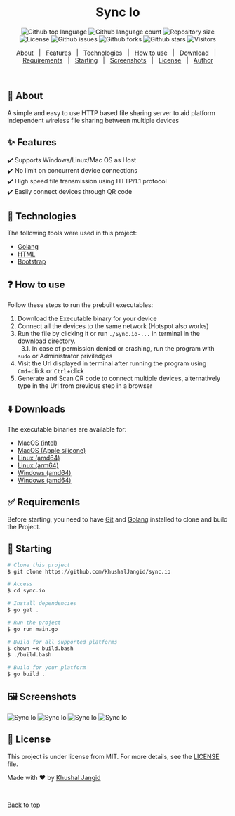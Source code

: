 <!-- <div align="center" id="top"> 
  <img src="./.github/app.gif" alt="Sync Io" />

  &#xa0;

</div> -->

<h1 align="center">Sync Io</h1>

<p align="center">
  <img alt="Github top language" src="https://img.shields.io/github/languages/top/KhushalJangid/sync.io?color=56BEB8">

  <img alt="Github language count" src="https://img.shields.io/github/languages/count/KhushalJangid/sync.io?color=56BEB8">

  <img alt="Repository size" src="https://img.shields.io/github/repo-size/KhushalJangid/sync.io?color=56BEB8">

  <img alt="License" src="https://img.shields.io/github/license/KhushalJangid/sync.io?color=56BEB8">

  <img alt="Github issues" src="https://img.shields.io/github/issues/KhushalJangid/sync.io?color=56BEB8" />

  <img alt="Github forks" src="https://img.shields.io/github/forks/KhushalJangid/sync.io?color=56BEB8" />

  <img alt="Github stars" src="https://img.shields.io/github/stars/KhushalJangid/sync.io?color=56BEB8" />

  <img alt="Visitors" src="https://visitor-badge.laobi.icu/badge?page_id=khushaljangid/sync.io&format=true">
</p>


<p align="center">
  <a href="#dart-about">About</a> &#xa0; | &#xa0; 
  <a href="#sparkles-features">Features</a> &#xa0; | &#xa0;
  <a href="#rocket-technologies">Technologies</a> &#xa0; | &#xa0;
  <a href="#question-how_to_use">How to use</a> &#xa0; | &#xa0;
  <a href="#arrow_down-technologies">Download</a> &#xa0; | &#xa0;
  <a href="#white_check_mark-requirements">Requirements</a> &#xa0; | &#xa0;
  <a href="#checkered_flag-starting">Starting</a> &#xa0; | &#xa0;
  <a href="#🖼️-screenshots">Screenshots</a> &#xa0; | &#xa0;
  <a href="#memo-license">License</a> &#xa0; | &#xa0;
  <a href="https://github.com/KhushalJangid" target="_blank">Author</a>
</p>

<br>

## :dart: About ##

A simple and easy to use HTTP based file sharing server to aid platform 
independent wireless file sharing between multiple devices

## :sparkles: Features ##

:heavy_check_mark: Supports Windows/Linux/Mac OS as Host  
:heavy_check_mark: No limit on concurrent device connections\
:heavy_check_mark: High speed file transmission using HTTP/1.1 protocol\
:heavy_check_mark: Easily connect devices through QR code

## :rocket: Technologies ##

The following tools were used in this project:

- [Golang](https://go.dev/)
- [HTML](https://developer.mozilla.org/en-US/docs/Web/HTML)
- [Bootstrap](https://getbootstrap.com/)
## :question: How to use ##

Follow these steps to run the prebuilt executables:

1. Download the Executable binary for your device 
2. Connect all the devices to the same network (Hotspot also works)
3. Run the file by clicking it or run ```./Sync.io-...``` in terminal in the download directory.\
&#xa0;&#xa0;3.1. In case of permission denied or crashing, run the program with `sudo` or Administrator priviledges
4. Visit the Url displayed in terminal after running the program using `Cmd`+click or `Ctrl`+click
5. Generate and Scan QR code to connect multiple devices, alternatively type in the Url from previous step in a browser

## :arrow_down: Downloads ##

The executable binaries are available for:

- [MacOS (intel)](build/Sync.io-darwin-amd64)
- [MacOS (Apple silicone)](build/Sync.io-darwin-arm64)
- [Linux (amd64)](build/Sync.io-linux-amd64)
- [Linux (arm64)](build/Sync.io-linux-arm64)
- [Windows (amd64)](build/Sync.io-windows-amd64.exe)
- [Windows (amd64)](build/Sync.io-windows-arm64.exe)

## :white_check_mark: Requirements ##

Before starting, you need to have [Git](https://git-scm.com) and [Golang](https://nodejs.org/en/) installed to clone and build the Project.

## :checkered_flag: Starting ##

```bash
# Clone this project
$ git clone https://github.com/KhushalJangid/sync.io

# Access
$ cd sync.io

# Install dependencies
$ go get .

# Run the project
$ go run main.go

# Build for all supported platforms
$ chown +x build.bash
$ ./build.bash 

# Build for your platform
$ go build .
```

## 🖼️ Screenshots ##
<img src="./screenshots/Screenshot 2024-07-18 at 10.07.08 AM.png" alt="Sync Io" />
<img src="./screenshots/Screenshot 2024-07-18 at 10.08.04 AM.png" alt="Sync Io" />
<img src="./screenshots/Screenshot 2024-07-18 at 10.08.12 AM.png" alt="Sync Io" />
<img src="./screenshots/Screenshot 2024-07-18 at 10.07.32 AM.png" alt="Sync Io" />

## :memo: License ##

This project is under license from MIT. For more details, see the [LICENSE](LICENSE) file.


Made with :heart: by <a href="https://github.com/KhushalJangid" target="_blank">Khushal Jangid</a>

&#xa0;

<a href="#top">Back to top</a>
